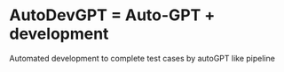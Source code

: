 # AutoDevGPT = Auto-GPT + development

Automated development to complete test cases by autoGPT like pipeline